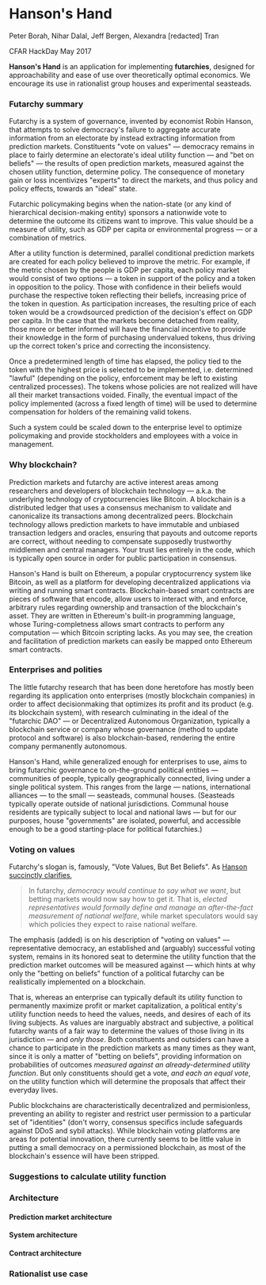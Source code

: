 # Hanson's Hand

Peter Borah, Nihar Dalal, Jeff Bergen, Alexandra [redacted] Tran

CFAR HackDay May 2017

**Hanson's Hand**
is an application for implementing **futarchies**, designed for approachability and ease of use over theoretically optimal economics. We encourage its use in rationalist group houses and experimental seasteads.

### Futarchy summary

Futarchy is a system of governance, invented by economist Robin Hanson, that attempts to solve democracy's failure to aggregate accurate information from an electorate by instead extracting information from prediction markets. Constituents "vote on values" — democracy remains in place to fairly determine an electorate's ideal utility function — and "bet on beliefs" — the results of open prediction markets, measured against the chosen utility function, determine policy. The consequence of monetary gain or loss incentivizes "experts" to direct the markets, and thus policy and policy effects, towards an "ideal" state.

Futarchic policymaking begins when the nation-state (or any kind of hierarchical decision-making entity) sponsors a nationwide vote to determine the outcome its citizens want to improve. This value should be a measure of utility, such as GDP per capita or environmental progress — or a combination of metrics. 

After a utility function is determined, parallel conditional prediction markets are created for each policy believed to improve the metric. For example, if the metric chosen by the people is GDP per capita, each policy market would consist of two options — a token in support of the policy and a token in opposition to the policy. Those with confidence in their beliefs would purchase the respective token reflecting their beliefs, increasing price of the token in question. As participation increases, the resulting price of each token would be a crowdsourced prediction of the decision's effect on GDP per capita. In the case that the markets become detached from reality, those more or better informed will have the financial incentive to provide their knowledge in the form of purchasing undervalued tokens, thus driving up the correct token's price and correcting the inconsistency.

Once a predetermined length of time has elapsed, the policy tied to the token with the highest price is selected to be implemented, i.e. determined "lawful" (depending on the policy, enforcement may be left to existing centralized processes). The tokens whose policies are not realized will have all their market transactions voided. Finally, the eventual impact of the policy implemented (across a fixed length of time) will be used to determine compensation for holders of the remaining valid tokens.

Such a system could be scaled down to the enterprise level to optimize policymaking and provide stockholders and employees with a voice in management.


### Why blockchain?

Prediction markets and futarchy are active interest areas among researchers and developers of blockchain technology — a.k.a. the underlying technology of cryptocurrencies like Bitcoin. A blockchain is a distributed ledger that uses a consensus mechanism to validate and canonicalize its transactions among decentralized peers. Blockchain technology allows prediction markets to have immutable and unbiased transaction ledgers and oracles, ensuring that payouts and outcome reports are correct, without needing to compensate supposedly trustworthy middlemen and central managers. Your trust lies entirely in the code, which is typically open source in order for public participation in consensus.

Hanson's Hand is built on Ethereum, a popular cryptocurrency system like Bitcoin, as well as a platform for developing decentralized applications via writing and running smart contracts. Blockchain-based smart contracts are pieces of software that encode, allow users to interact with, and enforce, arbitrary rules regarding ownership and transaction of the blockchain's asset. They are written in Ethereum's built-in programming language, whose Turing-completness allows smart contracts to perform any computation — which Bitcoin scripting lacks. As you may see, the creation and facilitation of prediction markets can easily be mapped onto Ethereum smart contracts.

### Enterprises and polities

The little futarchy research that has been done heretofore has mostly been regarding its application onto enterprises (mostly blockchain companies) in order to affect decisionmaking that optimizes its profit and its product (e.g. its blockchain system), with research culminating in the ideal of the "futarchic DAO" — or Decentralized Autonomous Organization, typically a blockchain service or company whose governance (method to update protocol and software) is also blockchain-based, rendering the entire company permanently autonomous.

Hanson's Hand, while generalized enough for enterprises to use, aims to bring futarchic governance to on-the-ground political entities — communities of people, typically geographically connected, living under a single political system. This ranges from the large — nations, international alliances — to the small — seasteads, communal houses. (Seasteads typically operate outside of national jurisdictions. Communal house residents are typically subject to local and national laws — but for our purposes, house "governments" are isolated, powerful, and accessible enough to be a good starting-place for political futarchies.)

### Voting on values

Futarchy's slogan is, famously, "Vote Values, But Bet Beliefs". As [Hanson succinctly clarifies](http://mason.gmu.edu/~rhanson/futarchy.html),

>In futarchy, *democracy would continue to say what we want*, but betting markets would now say how to get it. That is, *elected representatives would formally define and manage an after-the-fact measurement of national welfare*, while market speculators would say which policies they expect to raise national welfare.

The emphasis (added) is on his description of "voting on values" — representative democracy, an established and (arguably) successful voting system, remains in its honored seat to determine the utility function that the prediction market outcomes will be measured against — which hints at why only the "betting on beliefs" function of a political futarchy can be realistically implemented on a blockchain.

That is, whereas an enterprise can typically default its utility function to permanently maximize profit or market capitalization, a political entity's utility function needs to heed the values, needs, and desires of each of its living subjects. As values are inarguably abstract and subjective, a political futarchy wants of a fair way to determine the values of those living in its jurisdiction — and *only those*. Both constituents and outsiders can have a chance to participate in the prediction markets as many times as they want, since it is only a matter of "betting on beliefs", providing information on probabilities of outcomes *measured against an already-determined utility function*. But only constituents should get a vote, *and each an equal vote*, on the utility function which will determine the proposals that affect their everyday lives.

Public blockchains are characteristically decentralized and permisionless, preventing an ability to register and restrict user permission to a particular set of "identities" (don't worry, consensus specifics include safeguards against DDoS and sybil attacks). While blockchain voting platforms are areas for potential innovation, there currently seems to be little value in putting a small democracy on a permissioned blockchain, as most of the blockchain's essence will have been stripped.

### Suggestions to calculate utility function
### Architecture
#### Prediction market architecture
#### System architecture 
#### Contract architecture
### Rationalist use case
